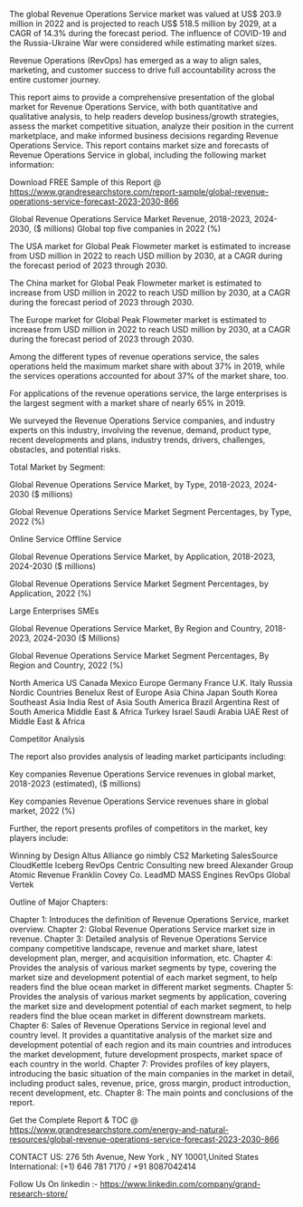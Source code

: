 
The global Revenue Operations Service market was valued at US$ 203.9 million in 2022 and is projected to reach US$ 518.5 million by 2029, at a CAGR of 14.3% during the forecast period. The influence of COVID-19 and the Russia-Ukraine War were considered while estimating market sizes.

Revenue Operations (RevOps) has emerged as a way to align sales, marketing, and customer success to drive full accountability across the entire customer journey.

This report aims to provide a comprehensive presentation of the global market for Revenue Operations Service, with both quantitative and qualitative analysis, to help readers develop business/growth strategies, assess the market competitive situation, analyze their position in the current marketplace, and make informed business decisions regarding Revenue Operations Service. This report contains market size and forecasts of Revenue Operations Service in global, including the following market information:

Download FREE Sample of this Report @ https://www.grandresearchstore.com/report-sample/global-revenue-operations-service-forecast-2023-2030-866

Global Revenue Operations Service Market Revenue, 2018-2023, 2024-2030, ($ millions)
Global top five companies in 2022 (%)

The USA market for Global Peak Flowmeter market is estimated to increase from USD million in 2022 to reach USD million by 2030, at a CAGR during the forecast period of 2023 through 2030.

The China market for Global Peak Flowmeter market is estimated to increase from USD million in 2022 to reach USD million by 2030, at a CAGR during the forecast period of 2023 through 2030.

The Europe market for Global Peak Flowmeter market is estimated to increase from USD million in 2022 to reach USD million by 2030, at a CAGR during the forecast period of 2023 through 2030.

Among the different types of revenue operations service, the sales operations held the maximum market share with about 37% in 2019, while the services operations accounted for about 37% of the market share, too.

For applications of the revenue operations service, the large enterprises is the largest segment with a market share of nearly 65% in 2019.

We surveyed the Revenue Operations Service companies, and industry experts on this industry, involving the revenue, demand, product type, recent developments and plans, industry trends, drivers, challenges, obstacles, and potential risks.

Total Market by Segment:

Global Revenue Operations Service Market, by Type, 2018-2023, 2024-2030 ($ millions)

Global Revenue Operations Service Market Segment Percentages, by Type, 2022 (%)

Online Service
Offline Service

Global Revenue Operations Service Market, by Application, 2018-2023, 2024-2030 ($ millions)

Global Revenue Operations Service Market Segment Percentages, by Application, 2022 (%)

Large Enterprises
SMEs

Global Revenue Operations Service Market, By Region and Country, 2018-2023, 2024-2030 ($ Millions)

Global Revenue Operations Service Market Segment Percentages, By Region and Country, 2022 (%)

North America
US
Canada
Mexico
Europe
Germany
France
U.K.
Italy
Russia
Nordic Countries
Benelux
Rest of Europe
Asia
China
Japan
South Korea
Southeast Asia
India
Rest of Asia
South America
Brazil
Argentina
Rest of South America
Middle East & Africa
Turkey
Israel
Saudi Arabia
UAE
Rest of Middle East & Africa

Competitor Analysis

The report also provides analysis of leading market participants including:

Key companies Revenue Operations Service revenues in global market, 2018-2023 (estimated), ($ millions)

Key companies Revenue Operations Service revenues share in global market, 2022 (%)

Further, the report presents profiles of competitors in the market, key players include:

Winning by Design
Altus Alliance
go nimbly
CS2 Marketing
SalesSource
CloudKettle
Iceberg RevOps
Centric Consulting
new breed
Alexander Group
Atomic Revenue
Franklin Covey Co.
LeadMD
MASS Engines
RevOps Global
Vertek

Outline of Major Chapters:

Chapter 1: Introduces the definition of Revenue Operations Service, market overview.
Chapter 2: Global Revenue Operations Service market size in revenue.
Chapter 3: Detailed analysis of Revenue Operations Service company competitive landscape, revenue and market share, latest development plan, merger, and acquisition information, etc.
Chapter 4: Provides the analysis of various market segments by type, covering the market size and development potential of each market segment, to help readers find the blue ocean market in different market segments.
Chapter 5: Provides the analysis of various market segments by application, covering the market size and development potential of each market segment, to help readers find the blue ocean market in different downstream markets.
Chapter 6: Sales of Revenue Operations Service in regional level and country level. It provides a quantitative analysis of the market size and development potential of each region and its main countries and introduces the market development, future development prospects, market space of each country in the world.
Chapter 7: Provides profiles of key players, introducing the basic situation of the main companies in the market in detail, including product sales, revenue, price, gross margin, product introduction, recent development, etc.
Chapter 8: The main points and conclusions of the report.

Get the Complete Report & TOC @ https://www.grandresearchstore.com/energy-and-natural-resources/global-revenue-operations-service-forecast-2023-2030-866

CONTACT US:
276 5th Avenue, New York , NY 10001,United States
International: (+1) 646 781 7170 / +91 8087042414

Follow Us On linkedin :- https://www.linkedin.com/company/grand-research-store/
